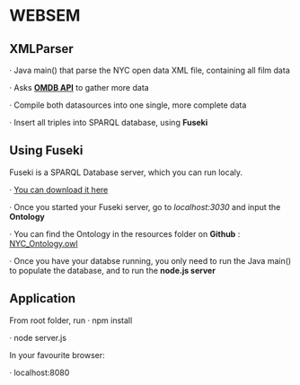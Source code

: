 # WEBSEM

## XMLParser

· Java main() that parse the NYC open data XML file, containing all film data

· Asks [**OMDB API**](http://www.omdbapi.com/) to gather more data

· Compile both datasources into one single, more complete data

· Insert all triples into SPARQL database, using **Fuseki**


## Using Fuseki

Fuseki is a SPARQL Database server, which you can run localy.

· [You can download it here](https://jena.apache.org/download/#jena-fuseki)

· Once you started your Fuseki server, go to *localhost:3030* and input the **Ontology** 

· You can find the Ontology in the resources folder on **Github** : [NYC_Ontology.owl](https://github.com/JeanBrice/WEBSEM/blob/master/resources/NYC_ontology.owl)

· Once you have your databse running, you only need to run the Java main() to populate the database, and to run the **node.js server**


## Application

From root folder, run
· npm install

· node server.js

In your favourite browser:

· localhost:8080